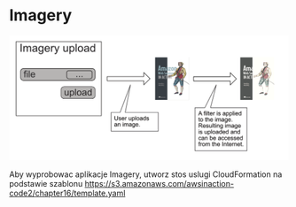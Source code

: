 # Imagery

![Imagery](./imagery.png?raw=true "Imagery")

Aby wyprobowac aplikacje Imagery, utworz stos uslugi CloudFormation na podstawie szablonu https://s3.amazonaws.com/awsinaction-code2/chapter16/template.yaml

